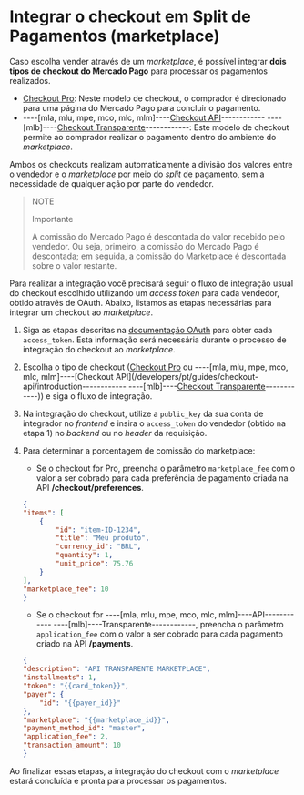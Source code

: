 # Integrar o checkout em Split de Pagamentos (marketplace)

Caso escolha vender através de um _marketplace_, é possível integrar **dois tipos de checkout do Mercado Pago** para processar os pagamentos realizados.
 
* [Checkout Pro](/developers/pt/guides/checkout-pro/landing): Neste modelo de checkout, o comprador é direcionado para uma página do Mercado Pago para concluir o pagamento.
* ----[mla, mlu, mpe, mco, mlc, mlm]----[Checkout API](/developers/pt/guides/checkout-api/introduction)------------ ----[mlb]----[Checkout Transparente](/developers/pt/guides/checkout-api/introduction)------------: Este modelo de checkout permite ao comprador realizar o pagamento dentro do ambiente do _marketplace_.

Ambos os checkouts realizam automaticamente a divisão dos valores entre o vendedor e o _marketplace_ por meio do _split_ de pagamento, sem a necessidade de qualquer ação por parte do vendedor.

> NOTE
>
> Importante
>
> A comissão do Mercado Pago é descontada do valor recebido pelo vendedor. Ou seja, primeiro, a comissão do Mercado Pago é descontada; em seguida, a comissão do Marketplace é descontada sobre o valor restante.

Para realizar a integração você precisará seguir o fluxo de integração usual do checkout escolhido utilizando um _access token_ para cada vendedor, obtido através de OAuth. Abaixo, listamos as etapas necessárias para integrar um checkout ao _marketplace_.

1. Siga as etapas descritas na [documentação OAuth](/developers/pt/guides/additional-content/security/oauth/introduction) para obter cada `access_token`. Esta informação será necessária durante o processo de integração do checkout ao _marketplace_.
2. Escolha o tipo de checkout ([Checkout Pro](/developers/pt/guides/checkout-pro/landing) ou ----[mla, mlu, mpe, mco, mlc, mlm]----[Checkout API](/developers/pt/guides/checkout-api/introduction------------ ----[mlb]----[Checkout Transparente](/developers/pt/guides/checkout-api/introduction)------------)) e siga o fluxo de integração.
3. Na integração do checkout, utilize a `public_key` da sua conta de integrador no _frontend_ e insira o `access_token` do vendedor (obtido na etapa 1) no _backend_ ou no _header_ da requisição. 

4. Para determinar a porcentagem de comissão do marketplace:

    - Se o checkout for Pro, preencha o parâmetro `marketplace_fee` com o valor a ser cobrado para cada preferência de pagamento criada na API **/checkout/preferences**.
    ```json
    {
    "items": [
        {
            "id": "item-ID-1234",
            "title": "Meu produto",
            "currency_id": "BRL",
            "quantity": 1,
            "unit_price": 75.76
        }
    ],
    "marketplace_fee": 10
    }
    ```
    - Se o checkout for ----[mla, mlu, mpe, mco, mlc, mlm]----API------------ ----[mlb]----Transparente------------, preencha o parâmetro `application_fee` com o valor a ser cobrado para cada pagamento criado na API **/payments**.
    ```json
    {
    "description": "API TRANSPARENTE MARKETPLACE",
    "installments": 1,
    "token": "{{card_token}}",
    "payer": {
        "id": "{{payer_id}}"
    },
    "marketplace": "{{marketplace_id}}",
    "payment_method_id": "master",
    "application_fee": 2,
    "transaction_amount": 10
    }
    ```

Ao finalizar essas etapas, a integração do checkout com o _marketplace_ estará concluída e pronta para processar os pagamentos.
